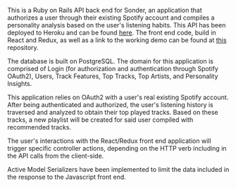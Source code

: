 This is a Ruby on Rails API back end for Sonder, an application that authorizes a user through their existing Spotify account and compiles a personality analysis based on the user's listening habits. This API has been deployed to Heroku and can be found [here](https://sonder-app-api.herokuapp.com/api/v1/users).  The front end code, build in React and Redux, as well as a link to the working demo can be found at [this](https://github.com/laurkim/SonderFrontEnd) repository. 

The database is built on PostgreSQL. The domain for this application is comprised of Login (for authorization and authentication through Spotify OAuth2), Users, Track Features, Top Tracks, Top Artists, and Personality Insights.

This application relies on OAuth2 with a user's real existing Spotify account. After being authenticated and authorized, the user's listening history is traversed and analyzed to obtain their top played tracks. Based on these tracks, a new playlist will be created for said user compiled with recommended tracks.

The user's interactions with the React/Redux front end application will trigger specific controller actions, depending on the HTTP verb including in the API calls from the client-side.

Active Model Serializers have been implemented to limit the data included in the response to the Javascript front end.
